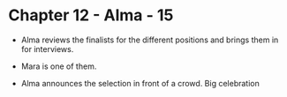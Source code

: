 # Chapter 12 - Alma - 15

- Alma reviews the finalists for the different positions and brings them in for interviews.
- Mara is one of them.

- Alma announces the selection in front of a crowd. Big celebration